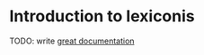 # Introduction to lexiconis

TODO: write [great documentation](http://jacobian.org/writing/what-to-write/)
